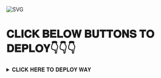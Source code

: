 ![ SVG](https://readme-typing-svg.herokuapp.com/?lines=welcome+To+auto-filter-𝚋𝚘𝚝!;created+by+𝑻𝑬𝑨𝑴+sazuki+kerala+bot!;A+simple+autofilter+Bot!;Auto+filter+with+single+button+and+double+button!;and+advanced+futures!)
</p>



# 𝐂𝐋𝐈𝐂𝐊 𝐁𝐄𝐋𝐎𝐖 𝐁𝐔𝐓𝐓𝐎𝐍𝐒 𝐓𝐎 𝐃𝐄𝐏𝐋𝐎𝐘👇👇👇


<details><summary>𝐂𝐋𝐈𝐂𝐊 𝐇𝐄𝐑𝐄 𝐓𝐎 𝐃𝐄𝐏𝐋𝐎𝐘 𝐖𝐀𝐘</summary>
<p>
<pre>

##DEPLOY

<details><summary>𝐏𝐈𝐂 𝐖𝐈𝐓𝐇 𝐃𝐄𝐏𝐋𝐎𝐘</summary>
<p>
<br>



[![Deploy](https://telegra.ph/file/7cde9e71ebffa93a0d209.jpg)](https://heroku.com/deploy?template=https://github.com/SAZUKI-SAMSUNG/Pro-Auto-Filter-V1-Bot)
</a>
</p>
</details>





You can deploy this bot anywhere.



<details><summary>𝐃𝐄𝐏𝐋𝐎𝐘 𝐓𝐎 𝐇𝐎𝐑𝐄𝐊𝐔</summary>
<p>
<br>
<a href="https://heroku.com/deploy?template=https://github.com/SAZUKI-SAMSUNG/Pro-Auto-Filter-V1-Bot">
  <img src="https://www.herokucdn.com/deploy/button.svg" alt="Deploy">
</a>
</p>
</details>

<details><summary>𝐃𝐄𝐏𝐋𝐎𝐘 𝐓𝐎 V𝐏𝐒</summary>
<p>
<pre>
git clone https://github.com/SAZUKI-SAMSUNG/Pro-Auto-Filter-V1-Bot
# Install Packages
pip3 install -r requirements.txt
Edit info.py with variables as given below then run bot
python3 bot.py
</pre>
</p>
</details>





<details><summary>𝐃𝐄𝐏𝐋𝐎𝐘 𝐓𝐎 𝐓𝐆 𝐁𝐎𝐓</summary>
<p>
<pre>
You can deploy our bot in telegram bot
Bot username: https://telegram.dog/XTZ_HerokuBot?start=https://github.com/SAZUKI-SAMSUNG/Pro-Auto-Filter-V1-Bot

How to deploy in bot


1.Start the heroku bot
2.type /deploy and send to the bot
3.wait for bot reply and send https://telegram.dog/XTZ_HerokuBot?start=https://github.com/SAZUKI-SAMSUNG/Pro-Auto-Filter-V1-Bot
4.answer the variables eg. App id,app hash, bot token etc
5.wait for deploy then use the bot
